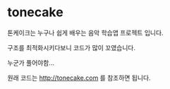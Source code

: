 tonecake
==============
톤케이크는 누구나 쉽게 배우는 음악 학습앱 프로젝트 입니다.

구조를 최적화시키다보니 코드가 많이 꼬였습니다.

누군가 풀어야함...

원래 코드는 http://tonecake.com 를 참조하면 됩니다.